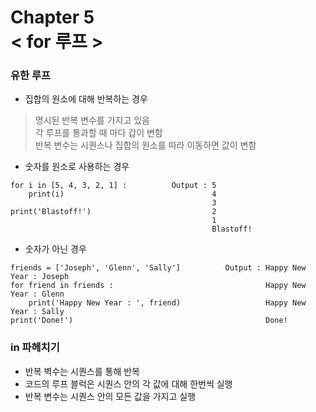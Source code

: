 Chapter 5<br/>
< for 루프 >
=====================


### 유한 루프
- 집합의 원소에 대해 반복하는 경우
> 명시된 반복 변수를 가지고 있음<br/>
> 각 루프를 통과할 때 마다 갑이 변함<br/>
> 반복 변수는 시퀀스나 집합의 원소를 따라 이동하면 값이 변함<br/>


- 숫자를 원소로 사용하는 경우
```
for i in [5, 4, 3, 2, 1] :          Output : 5
    print(i)                                 4
                                             3
print('Blastoff!')                           2
                                             1
                                             Blastoff!
```

- 숫자가 아닌 경우
```
friends = ['Joseph', 'Glenn', 'Sally']          Output : Happy New Year : Joseph
for friend in friends :                                  Happy New Year : Glenn
    print('Happy New Year : ', friend)                   Happy New Year : Sally
print('Done!')                                           Done!
```


### in 파헤치기
- 반복 벽수는 시퀀스를 통해 반복
- 코드의 루프 블럭은 시퀀스 안의 각 값에 대해 한번씩 실행
- 반복 변수는 시퀀스 안의 모든 값을 가지고 실행
